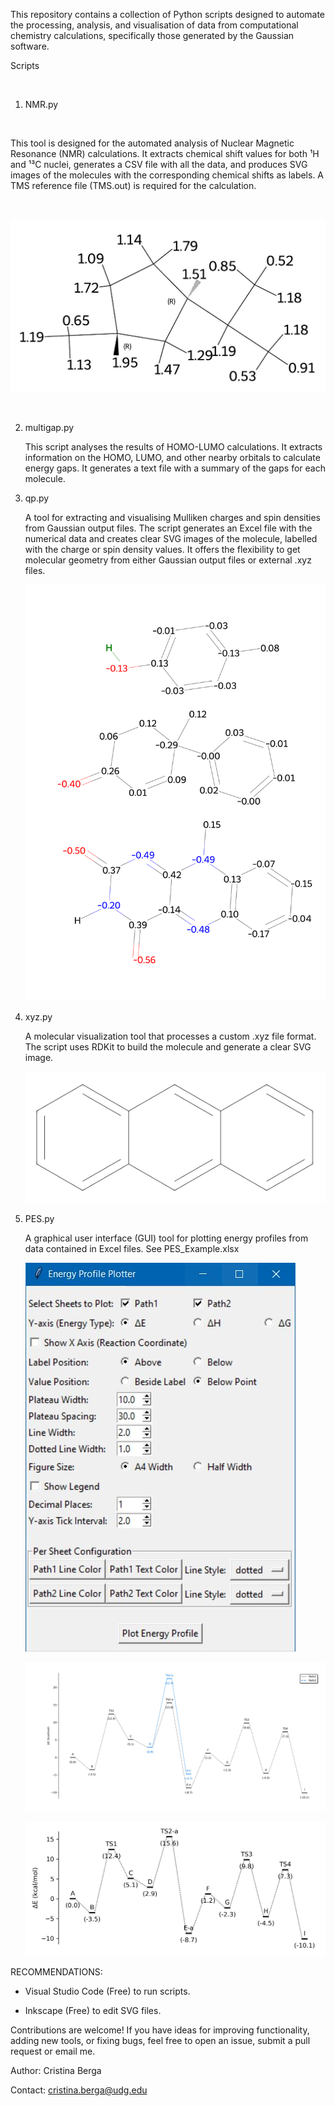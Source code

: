 This repository contains a collection of Python scripts designed to automate the processing, analysis, and visualisation of data from computational chemistry calculations, specifically those generated by the Gaussian software.

Scripts

<br>

1. NMR.py
   
<br>

   This tool is designed for the automated analysis of Nuclear Magnetic Resonance (NMR) calculations. It extracts chemical shift values for both ¹H and ¹³C nuclei, generates a CSV file with all the data, and produces SVG images of the molecules with the corresponding chemical shifts as labels. A TMS reference file (TMS.out) is required for the calculation.

<br>

   ![NMR.py example](images/NMR.JPG)

<br>

2. multigap.py

    This script analyses the results of HOMO-LUMO calculations. It extracts information on the HOMO, LUMO, and other nearby orbitals to calculate energy gaps. It generates a text file with a summary of the gaps for each molecule.

3. qp.py

    A tool for extracting and visualising Mulliken charges and spin densities from Gaussian output files. The script generates an Excel file with the numerical data and creates clear SVG images of the molecule, labelled with the charge or spin density values. It offers the flexibility to get molecular geometry from either Gaussian output files or external .xyz files.

   ![qp.py example](images/qp.png)

4. xyz.py

   A molecular visualization tool that processes a custom .xyz file format. The script uses RDKit to build the molecule and generate a clear SVG image.

   ![xyz.py example](images/xyz.JPG)

5. PES.py

   A graphical user interface (GUI) tool for plotting energy profiles from data contained in Excel files. See PES_Example.xlsx

   ![PES.py example](images/PES-1.JPG)
   
   ![PES.py example](images/PES-2.jpg)

   ![PES.py example](images/PES-3.jpg)

RECOMMENDATIONS: 
- Visual Studio Code (Free) to run scripts.
  
- Inkscape (Free) to edit SVG files.



Contributions are welcome! If you have ideas for improving functionality, adding new tools, or fixing bugs, feel free to open an issue, submit a pull request or email me.



Author: Cristina Berga

Contact: cristina.berga@udg.edu
